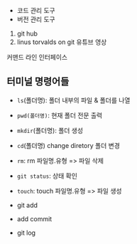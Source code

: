 - 코드 관리 도구
- 버전 관리 도구

1. git hub
2. linus torvalds on git 유튜브 영상

커맨드 라인 인터페이스

## 터미널 명령어들

- `ls`(폴더명): 폴더 내부의 파일 & 폴더를 나열

- `pwd(폴더명)`: 현재 폴더 전문 출력
- `mkdir`(폴더명): 폴더 생성

- `cd`(폴더명) change diretory 폴더 변경

- `rm`: rm 파일명.유형 => 파일 삭제

- `git status`: 상태 확인

- `touch`: touch 파일명.유형 => 파일 생성

- git add

- add commit

- git log 